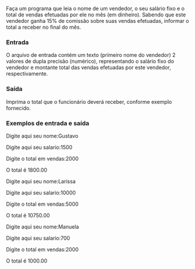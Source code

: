 Faça um programa que leia o nome de um vendedor, o seu salário fixo e o total de vendas efetuadas por ele no mês (em dinheiro). Sabendo que este vendedor ganha 15% de comissão sobre suas vendas efetuadas, informar o total a receber no final do mês.

### Entrada
O arquivo de entrada contém um texto (primeiro nome do vendedor)
 2 valores de dupla precisão (numérico), representando o salário fixo do vendedor e montante total das vendas efetuadas por este vendedor, respectivamente.

### Saída
Imprima o total que o funcionário deverá receber, conforme exemplo fornecido.

### Exemplos de entrada e saída
Digite aqui seu nome:Gustavo

Digite aqui seu salario:1500

Digite o total em vendas:2000

O total é 1800.00

Digite aqui seu nome:Larissa

Digite aqui seu salario:10000

Digite o total em vendas:5000

O total é 10750.00

Digite aqui seu nome:Manuela

Digite aqui seu salario:700

Digite o total em vendas:2000

O total é 1000.00

